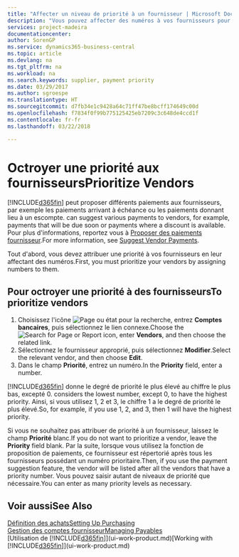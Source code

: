 ```yaml
---
title: "Affecter un niveau de priorité à un fournisseur | Microsoft Docs"
description: "Vous pouvez affecter des numéros à vos fournisseurs pour les classer par ordre de priorité et faciliter des propositions de paiement dans Business Central."
services: project-madeira
documentationcenter: 
author: SorenGP
ms.service: dynamics365-business-central
ms.topic: article
ms.devlang: na
ms.tgt_pltfrm: na
ms.workload: na
ms.search.keywords: supplier, payment priority
ms.date: 03/29/2017
ms.author: sgroespe
ms.translationtype: HT
ms.sourcegitcommit: d7fb34e1c9428a64c71ff47be8bcff174649c00d
ms.openlocfilehash: f7834f0f99b775125425eb7209c3c648de4ccd1f
ms.contentlocale: fr-fr
ms.lasthandoff: 03/22/2018

---
```

# <a name="prioritize-vendors"></a><span data-ttu-id="6c02f-103">Octroyer une priorité aux fournisseurs</span><span class="sxs-lookup"><span data-stu-id="6c02f-103">Prioritize Vendors</span></span>
[!INCLUDE[d365fin](includes/d365fin_md.md)]<span data-ttu-id="6c02f-104"> peut proposer différents paiements aux fournisseurs, par exemple les paiements arrivant à échéance ou les paiements donnant lieu à un escompte.</span><span class="sxs-lookup"><span data-stu-id="6c02f-104"> can suggest various payments to vendors, for example, payments that will be due soon or payments where a discount is available.</span></span> <span data-ttu-id="6c02f-105">Pour plus d'informations, reportez vous à [Proposer des paiements fournisseur](payables-how-suggest-vendor-payments.md).</span><span class="sxs-lookup"><span data-stu-id="6c02f-105">For more information, see [Suggest Vendor Payments](payables-how-suggest-vendor-payments.md).</span></span>

<span data-ttu-id="6c02f-106">Tout d'abord, vous devez attribuer une priorité à vos fournisseurs en leur affectant des numéros.</span><span class="sxs-lookup"><span data-stu-id="6c02f-106">First, you must prioritize your vendors by assigning numbers to them.</span></span>

## <a name="to-prioritize-vendors"></a><span data-ttu-id="6c02f-107">Pour octroyer une priorité à des fournisseurs</span><span class="sxs-lookup"><span data-stu-id="6c02f-107">To prioritize vendors</span></span>
1. <span data-ttu-id="6c02f-108">Choisissez l'icône ![Page ou état pour la recherche](media/ui-search/search_small.png "Page ou état pour la recherche"), entrez **Comptes bancaires**, puis sélectionnez le lien connexe.</span><span class="sxs-lookup"><span data-stu-id="6c02f-108">Choose the ![Search for Page or Report](media/ui-search/search_small.png "Search for Page or Report icon") icon, enter **Vendors**, and then choose the related link.</span></span>
2. <span data-ttu-id="6c02f-109">Sélectionnez le fournisseur approprié, puis sélectionnez **Modifier**.</span><span class="sxs-lookup"><span data-stu-id="6c02f-109">Select the relevant vendor, and then choose **Edit**.</span></span>
3. <span data-ttu-id="6c02f-110">Dans le champ **Priorité**, entrez un numéro.</span><span class="sxs-lookup"><span data-stu-id="6c02f-110">In the **Priority** field, enter a number.</span></span>

[!INCLUDE[d365fin](includes/d365fin_md.md)]<span data-ttu-id="6c02f-111"> donne le degré de priorité le plus élevé au chiffre le plus bas, excepté 0.</span><span class="sxs-lookup"><span data-stu-id="6c02f-111"> considers the lowest number, except 0, to have the highest priority.</span></span> <span data-ttu-id="6c02f-112">Ainsi, si vous utilisez 1, 2 et 3, le chiffre 1 a le degré de priorité le plus élevé.</span><span class="sxs-lookup"><span data-stu-id="6c02f-112">So, for example, if you use 1, 2, and 3, then 1 will have the highest priority.</span></span>

<span data-ttu-id="6c02f-113">Si vous ne souhaitez pas attribuer de priorité à un fournisseur, laissez le champ **Priorité** blanc.</span><span class="sxs-lookup"><span data-stu-id="6c02f-113">If you do not want to prioritize a vendor, leave the **Priority** field blank.</span></span> <span data-ttu-id="6c02f-114">Par la suite, lorsque vous utilisez la fonction de proposition de paiements, ce fournisseur est répertorié après tous les fournisseurs possédant un numéro prioritaire.</span><span class="sxs-lookup"><span data-stu-id="6c02f-114">Then, if you use the payment suggestion feature, the vendor will be listed after all the vendors that have a priority number.</span></span> <span data-ttu-id="6c02f-115">Vous pouvez saisir autant de niveaux de priorité que nécessaire.</span><span class="sxs-lookup"><span data-stu-id="6c02f-115">You can enter as many priority levels as necessary.</span></span>

## <a name="see-also"></a><span data-ttu-id="6c02f-116">Voir aussi</span><span class="sxs-lookup"><span data-stu-id="6c02f-116">See Also</span></span>
[<span data-ttu-id="6c02f-117">Définition des achats</span><span class="sxs-lookup"><span data-stu-id="6c02f-117">Setting Up Purchasing</span></span>](purchasing-setup-purchasing.md)  
[<span data-ttu-id="6c02f-118">Gestion des comptes fournisseur</span><span class="sxs-lookup"><span data-stu-id="6c02f-118">Managing Payables</span></span>](payables-manage-payables.md)  
<span data-ttu-id="6c02f-119">[Utilisation de [!INCLUDE[d365fin](includes/d365fin_md.md)]](ui-work-product.md)</span><span class="sxs-lookup"><span data-stu-id="6c02f-119">[Working with [!INCLUDE[d365fin](includes/d365fin_md.md)]](ui-work-product.md)</span></span>

